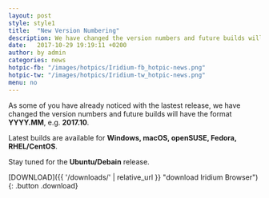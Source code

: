 ```yaml
---
layout: post
style: style1
title:  "New Version Numbering"
description: We have changed the version numbers and future builds will have the format YYYY.MM
date:   2017-10-29 19:19:11 +0200
author:	by admin
categories: news
hotpic-fb: "/images/hotpics/Iridium-fb_hotpic-news.png"
hotpic-tw: "/images/hotpics/Iridium-tw_hotpic-news.png"
menu: no
---
```


As some of you have already noticed with the lastest release, we have changed the version numbers and future builds will have the format **YYYY.MM**, e.g. **2017.10**.      
<!--break-->       
Latest builds are available for **Windows, macOS, openSUSE, Fedora, RHEL/CentOS**.     

Stay tuned for the **Ubuntu/Debain** release.               

[DOWNLOAD]({{ '/downloads/' | relative_url }} "download Iridium Browser"){: .button .download}     
